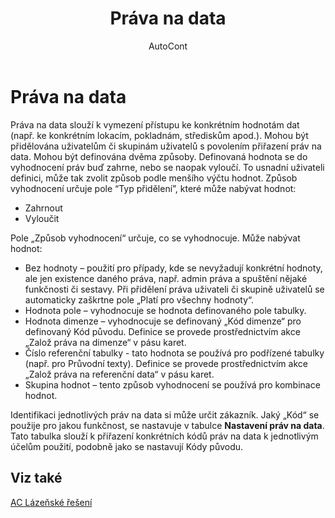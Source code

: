 ﻿---
    title: "Práva na data"
    author: AutoCont
    ms.date: 04/30/2018
    ms.topic: article
    ms.prod: dynamics-nav-2017
    ms.contentlocale: cs-cz
    ms.lasthandoff: 04/30/2018
---

# Práva na data
Práva na data slouží k vymezení přístupu ke konkrétním hodnotám dat (např. ke konkrétním lokacím, pokladnám, střediskům apod.). Mohou být přidělována uživatelům či skupinám uživatelů s povolením přiřazení práv na data.
Mohou být definována dvěma způsoby. Definovaná hodnota se do vyhodnocení práv buď zahrne, nebo se naopak vyloučí. To usnadní uživateli definici, může tak zvolit způsob podle menšího výčtu hodnot. Způsob vyhodnocení určuje pole “Typ přidělení”, které může nabývat hodnot:
-	Zahrnout
-	Vyloučit

Pole „Způsob vyhodnocení“ určuje, co se vyhodnocuje. Může nabývat hodnot:
-	Bez hodnoty – použití pro případy, kde se nevyžadují konkrétní hodnoty, ale jen existence daného práva, např. admin práva a spuštění nějaké funkčnosti či sestavy. Při přidělení práva uživateli či skupině uživatelů se automaticky zaškrtne pole „Platí pro všechny hodnoty“.
-	Hodnota pole – vyhodnocuje se hodnota definovaného pole tabulky.
-	Hodnota dimenze – vyhodnocuje se definovaný „Kód dimenze“ pro definovaný Kód původu. Definice se provede prostřednictvím akce „Založ práva na dimenze“ v pásu karet.
-	Číslo referenční tabulky -  tato hodnota se používá pro podřízené tabulky (např. pro Průvodní texty). Definice se provede prostřednictvím akce „Založ práva na referenční data“ v pásu karet.
-	Skupina hodnot – tento způsob vyhodnocení se používá pro kombinace hodnot.

Identifikaci jednotlivých práv na data si může určit zákazník. Jaký „Kód“ se použije pro jakou funkčnost, se nastavuje v tabulce **Nastavení práv na data**. Tato tabulka slouží k přiřazení konkrétních kódů práv na data k jednotlivým účelům použití, podobně jako se nastavují Kódy původu.

## <a name="see-also"></a>Viz také
[AC Lázeňské řešení](ac-spa-solution.md)